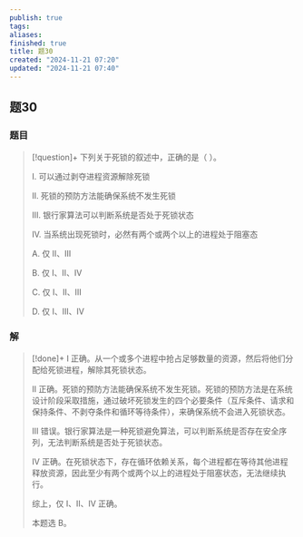 ```yaml
---
publish: true
tags: 
aliases: 
finished: true
title: 题30
created: "2024-11-21 07:20"
updated: "2024-11-21 07:40"
---
```

## 题30
### 题目
> [!question]+
> 下列关于死锁的叙述中，正确的是（ ）。
> 
> Ⅰ. 可以通过剥夺进程资源解除死锁
> 
> Ⅱ. 死锁的预防方法能确保系统不发生死锁
> 
> Ⅲ. 银行家算法可以判断系统是否处于死锁状态
> 
> Ⅳ. 当系统出现死锁时，必然有两个或两个以上的进程处于阻塞态
> 
> A. 仅 Ⅱ、Ⅲ
> 
> B. 仅 Ⅰ、Ⅱ、Ⅳ
> 
> C. 仅 Ⅰ、Ⅱ、Ⅲ
> 
> D. 仅 Ⅰ、Ⅲ、Ⅳ
### 解
> [!done]+
> Ⅰ 正确。从一个或多个进程中抢占足够数量的资源，然后将他们分配给死锁进程，解除其死锁状态。
> 
> II 正确。死锁的预防方法能确保系统不发生死锁。死锁的预防方法是在系统设计阶段采取措施，通过破坏死锁发生的四个必要条件（互斥条件、请求和保持条件、不剥夺条件和循环等待条件），来确保系统不会进入死锁状态。
> 
> Ⅲ 错误。银行家算法是一种死锁避免算法，可以判断系统是否存在安全序列，无法判断系统是否处于死锁状态。
> 
> Ⅳ 正确。在死锁状态下，存在循环依赖关系，每个进程都在等待其他进程释放资源，因此至少有两个或两个以上的进程处于阻塞状态，无法继续执行。
> 
> 综上，仅 Ⅰ、Ⅱ、Ⅳ 正确。
> 
> 本题选 B。